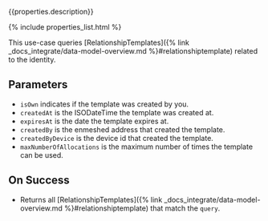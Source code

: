 {{properties.description}}

{% include properties_list.html %}

This use-case queries [RelationshipTemplates]({% link _docs_integrate/data-model-overview.md %}#relationshiptemplate)
related to the identity.

## Parameters

- `isOwn` indicates if the template was created by you.
- `createdAt` is the ISODateTime the template was created at.
- `expiresAt` is the date the template expires at.
- `createdBy` is the enmeshed address that created the template.
- `createdByDevice` is the device id that created the template.
- `maxNumberOfAllocations` is the maximum number of times the template can be used.

## On Success

- Returns all [RelationshipTemplates]({% link _docs_integrate/data-model-overview.md %}#relationshiptemplate) that match the `query`.
